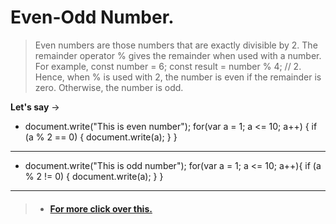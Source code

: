 # Even-Odd Number.

> Even numbers are those numbers that are exactly divisible by 2. The remainder operator % gives the remainder when used with a number. For example, const number = 6; const result = number % 4; // 2. Hence, when % is used with 2, the number is even if the remainder is zero. Otherwise, the number is odd.

 __Let's say__  ->

* document.write("This is even number");
for(var a = 1; a <= 10; a++) {
  if (a % 2 == 0) {
    document.write(a);
 }
}
---
* document.write("This is odd number");
  for(var a = 1; a <= 10; a++){
    if (a % 2 != 0) {
      document.write(a);
    }
  }
---

  > * #### [For more click over this.](../Js/even-odd-number.js)

